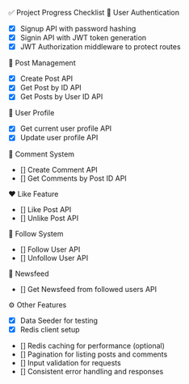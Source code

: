 ✅ Project Progress Checklist
🔐 User Authentication
- [x] Signup API with password hashing
- [x] Signin API with JWT token generation
- [x] JWT Authorization middleware to protect routes

📝 Post Management
- [x] Create Post API
- [x] Get Post by ID API
- [x] Get Posts by User ID API

👤 User Profile
- [x] Get current user profile API
- [x] Update user profile API

💬 Comment System
- [] Create Comment API
- [] Get Comments by Post ID API

❤️ Like Feature
- [] Like Post API
- [] Unlike Post API

🔗 Follow System
- [] Follow User API
- [] Unfollow User API

📰 Newsfeed
- [] Get Newsfeed from followed users API

⚙️ Other Features
- [x] Data Seeder for testing
- [x] Redis client setup
- [] Redis caching for performance (optional)
- [] Pagination for listing posts and comments
- [] Input validation for requests
- [] Consistent error handling and responses